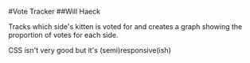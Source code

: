 #Vote Tracker
##Will Haeck

Tracks which side's kitten is voted for and creates a graph showing the proportion of votes for each side.

CSS isn't very good but it's (semi)responsive(ish)
